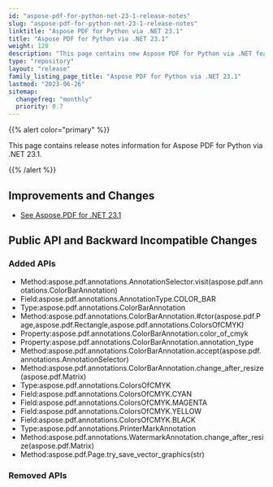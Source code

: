 ```yaml
---
id: "aspose-pdf-for-python-net-23-1-release-notes"
slug: "aspose-pdf-for-python-net-23-1-release-notes"
linktitle: "Aspose PDF for Python via .NET 23.1"
title: "Aspose PDF for Python via .NET 23.1"
weight: 120
description: "This page contains new Aspose PDF for Python via .NET features, enhancement, and bug fixes in 2023, version 23.1."
type: "repository"
layout: "release"
family_listing_page_title: "Aspose PDF for Python via .NET 23.1"
lastmod: "2023-06-26"
sitemap:
  changefreq: "monthly"
  priority: 0.7
---
```


{{% alert color="primary" %}}

This page contains release notes information for Aspose PDF for Python via .NET 23.1.

{{% /alert %}}

## Improvements and Changes

- [See Aspose.PDF for .NET 23.1](/pdf/net/release-notes/2023/aspose-pdf-for-net-23-1-release-notes/)

## Public API and Backward Incompatible Changes

### Added APIs
* Method:aspose.pdf.annotations.AnnotationSelector.visit(aspose.pdf.annotations.ColorBarAnnotation)
* Field:aspose.pdf.annotations.AnnotationType.COLOR_BAR
* Type:aspose.pdf.annotations.ColorBarAnnotation
* Method:aspose.pdf.annotations.ColorBarAnnotation.#ctor(aspose.pdf.Page,aspose.pdf.Rectangle,aspose.pdf.annotations.ColorsOfCMYK)
* Property:aspose.pdf.annotations.ColorBarAnnotation.color_of_cmyk
* Property:aspose.pdf.annotations.ColorBarAnnotation.annotation_type
* Method:aspose.pdf.annotations.ColorBarAnnotation.accept(aspose.pdf.annotations.AnnotationSelector)
* Method:aspose.pdf.annotations.ColorBarAnnotation.change_after_resize(aspose.pdf.Matrix)
* Type:aspose.pdf.annotations.ColorsOfCMYK
* Field:aspose.pdf.annotations.ColorsOfCMYK.CYAN
* Field:aspose.pdf.annotations.ColorsOfCMYK.MAGENTA
* Field:aspose.pdf.annotations.ColorsOfCMYK.YELLOW
* Field:aspose.pdf.annotations.ColorsOfCMYK.BLACK
* Type:aspose.pdf.annotations.PrinterMarkAnnotation
* Method:aspose.pdf.annotations.WatermarkAnnotation.change_after_resize(aspose.pdf.Matrix)
* Method:aspose.pdf.Page.try_save_vector_graphics(str)

### Removed APIs

